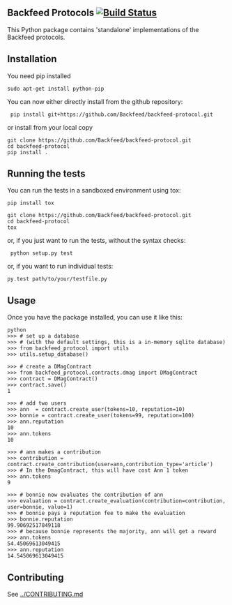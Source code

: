 Backfeed Protocols  [![Build Status](https://travis-ci.org/Backfeed/backfeed-protocol.svg?branch=master)](https://travis-ci.org/Backfeed/backfeed-protocol)
--------------------------------


This Python package contains 'standalone' implementations of the Backfeed protocols.

## Installation

You need pip installed

    sudo apt-get install python-pip

You can now either directly install from the github repository:

     pip install git+https://github.com/Backfeed/backfeed-protocol.git

or install from your local copy

    git clone https://github.com/Backfeed/backfeed-protocol.git
    cd backfeed-protocol
    pip install .

## Running the tests

You can run the tests in a sandboxed environment using tox:

    pip install tox

    git clone https://github.com/Backfeed/backfeed-protocol.git
    cd backfeed-protocol
    tox

or, if you just want to run the tests, without the syntax checks:

     python setup.py test

or, if you want to run individual tests:

    py.test path/to/your/testfile.py


##  Usage

Once you have the package installed, you can use it like this:

    python
    >>> # set up a database
    >>> # (with the default settings, this is a in-memory sqlite database)
    >>> from backfeed_protocol import utils
    >>> utils.setup_database()

    >>> # create a DMagContract
    >>> from backfeed_protocol.contracts.dmag import DMagContract
    >>> contract = DMagContract()
    >>> contract.save()
    1

    >>> # add two users
    >>> ann  = contract.create_user(tokens=10, reputation=10)
    >>> bonnie = contract.create_user(tokens=99, reputation=100)
    >>> ann.reputation
    10
    >>> ann.tokens
    10

    >>> # ann makes a contribution
    >>> contribution = contract.create_contribution(user=ann,contribution_type='article')
    >>> # In the DmagContract, this will have cost Ann 1 token
    >>> ann.tokens
    9

    >>> # bonnie now evaluates the contribution of ann
    >>> evaluation = contract.create_evaluation(contribution=contribution, user=bonnie, value=1)
    >>> # bonnie pays a reputation fee to make the evaluation
    >>> bonnie.reputation
    99.90692517849118
    >>> # because bonnie represents the majority, ann will get a reward
    >>> ann.tokens
    54.45069613049415
    >>> ann.reputation
    14.545069613049415

## Contributing

See [../CONTRIBUTING.md](CONTRIBUTING.md)
